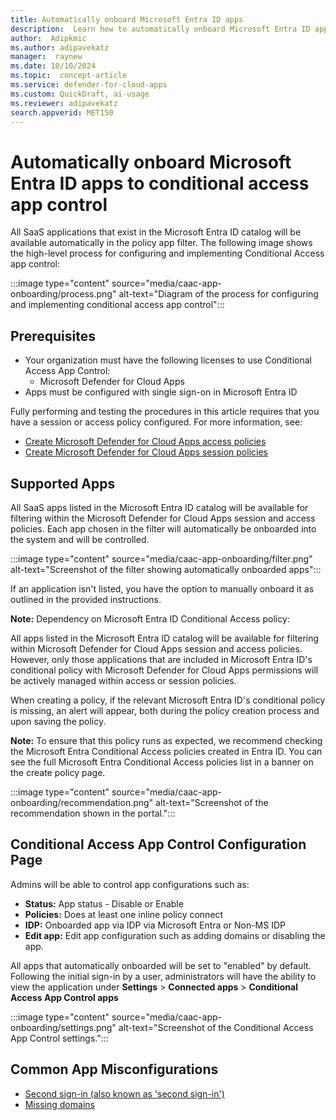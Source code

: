 ```yaml
---  
title: Automatically onboard Microsoft Entra ID apps 
description:  Learn how to automatically onboard Microsoft Entra ID apps to Microsoft Defender for Cloud Apps conditional access app control
author:  Adipkmic
ms.author: adipavekatz  
manager:  raynew
ms.date: 10/10/2024  
ms.topic:  concept-article
ms.service: defender-for-cloud-apps
ms.custom: QuickDraft, ai-usage
ms.reviewer: adipavekatz  
search.appverid: MET150  
---  
```


# Automatically onboard Microsoft Entra ID apps to conditional access app control

All SaaS applications that exist in the Microsoft Entra ID catalog will be available automatically in the policy app filter. The following image shows the high-level process for configuring and implementing Conditional Access app control:

:::image type="content" source="media/caac-app-onboarding/process.png" alt-text="Diagram of the process for configuring and implementing conditional access app control":::

## Prerequisites

- Your organization must have the following licenses to use Conditional Access App Control:
  - Microsoft Defender for Cloud Apps
- Apps must be configured with single sign-on in Microsoft Entra ID

Fully performing and testing the procedures in this article requires that you have a session or access policy configured. For more information, see:

- [Create Microsoft Defender for Cloud Apps access policies](https://example.com)
- [Create Microsoft Defender for Cloud Apps session policies](https://example.com)

## Supported Apps

All SaaS apps listed in the Microsoft Entra ID catalog will be available for filtering within the Microsoft Defender for Cloud Apps session and access policies. Each app chosen in the filter will automatically be onboarded into the system and will be controlled.

:::image type="content" source="media/caac-app-onboarding/filter.png" alt-text="Screenshot of the filter showing automatically onboarded apps":::

If an application isn't listed, you have the option to manually onboard it as outlined in the provided instructions.

**Note:** Dependency on Microsoft Entra ID Conditional Access policy:

All apps listed in the Microsoft Entra ID catalog will be available for filtering within Microsoft Defender for Cloud Apps session and access policies. However, only those applications that are included in Microsoft Entra ID's conditional policy with Microsoft Defender for Cloud Apps permissions will be actively managed within access or session policies.

When creating a policy, if the relevant Microsoft Entra ID's conditional policy is missing, an alert will appear, both during the policy creation process and upon saving the policy.

**Note:** To ensure that this policy runs as expected, we recommend checking the Microsoft Entra Conditional Access policies created in Entra ID. You can see the full Microsoft Entra Conditional Access policies list in a banner on the create policy page.

:::image type="content" source="media/caac-app-onboarding/recommendation.png" alt-text="Screenshot of the recommendation shown in the portal.":::

## Conditional Access App Control Configuration Page

Admins will be able to control app configurations such as:

- **Status:** App status - Disable or Enable
- **Policies:** Does at least one inline policy connect
- **IDP:** Onboarded app via IDP via Microsoft Entra or Non-MS IDP
- **Edit app:** Edit app configuration such as adding domains or disabling the app.

All apps that automatically onboarded will be set to "enabled" by default. Following the initial sign-in by a user, administrators will have the ability to view the application under **Settings** \> **Connected apps** \> **Conditional Access App Control apps**

:::image type="content" source="media/caac-app-onboarding/settings.png" alt-text="Screenshot of the Conditional Access App Control settings.":::

## Common App Misconfigurations

- [Second sign-in (also known as 'second sign-in')](troubleshooting-proxy.md#second-sign-in-also-known-as-second-login)
- [Missing domains](troubleshooting-proxy.md#add-domains-for-your-app)
